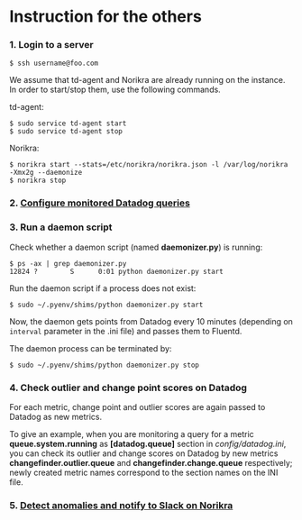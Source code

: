 Instruction for the others
===

### 1. Login to a server

	$ ssh username@foo.com

We assume that td-agent and Norikra are already running on the instance. In order to start/stop them, use the following commands.

td-agent:

	$ sudo service td-agent start
	$ sudo service td-agent stop

Norikra:

	$ norikra start --stats=/etc/norikra/norikra.json -l /var/log/norikra -Xmx2g --daemonize
	$ norikra stop

### 2. [Configure monitored Datadog queries](https://github.com/takuti/datadog-anomaly-detector#2-configure-your-detector)

### 3. Run a daemon script

Check whether a daemon script (named **daemonizer.py**) is running:

	$ ps -ax | grep daemonizer.py
	12824 ?        S      0:01 python daemonizer.py start

Run the daemon script if a process does not exist:

	$ sudo ~/.pyenv/shims/python daemonizer.py start

Now, the daemon gets points from Datadog every 10 minutes (depending on `interval` parameter in the .ini file) and passes them to Fluentd.

The daemon process can be terminated by:

	$ sudo ~/.pyenv/shims/python daemonizer.py stop


### 4. Check outlier and change point scores on Datadog

For each metric, change point and outlier scores are again passed to Datadog as new metrics. 

To give an example, when you are monitoring a query for a metric **queue.system.running** as **[datadog.queue]** section in *config/datadog.ini*, you can check its outlier and change scores on Datadog by new metrics **changefinder.outlier.queue** and **changefinder.change.queue** respectively; newly created metric names correspond to the section names on the INI file.

### 5. [Detect anomalies and notify to Slack on Norikra](https://github.com/takuti/datadog-anomaly-detector/blob/master/doc/norikra.md#example-anomaly-detection-and-slack-notification-using-norikra)

